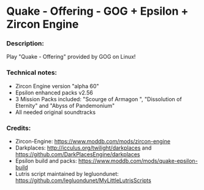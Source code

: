 # Quake - Offering - GOG + Epsilon + Zircon Engine

### Description:
Play "Quake - Offering" provided by GOG on Linux!
### Technical notes:
- Zircon Engine version "alpha 60"
- Epsilon enhanced packs v2.56
- 3 Mission Packs included: "Scourge of Armagon ", "Dissolution of Eternity" and "Abyss of Pandemonium"
- All needed original soundtracks
### Credits:
- Zircon-Engine: https://www.moddb.com/mods/zircon-engine
- Darkplaces: http://icculus.org/twilight/darkplaces and https://github.com/DarkPlacesEngine/darkplaces
- Epsilon build and packs: https://www.moddb.com/mods/quake-epsilon-build
- Lutris script maintained by legluondunet: https://github.com/legluondunet/MyLittleLutrisScripts

